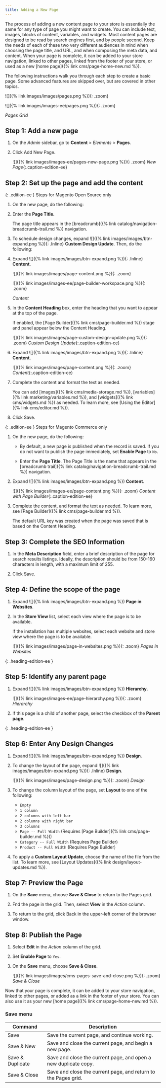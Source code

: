 ```yaml
---
title: Adding a New Page
---
```


The process of adding a new content page to your store is essentially the same for any type of page you might want to create. You can include text, images, blocks of content, variables, and widgets. Most content pages are designed to be read by search engines first, and by people second. Keep the needs of each of these two very different audiences in mind when choosing the page title, and URL, and when composing the meta data, and content. When your page is complete, it can be added to your store navigation, linked to other pages, linked from the footer of your store, or used as a new [home page]({% link cms/page-home-new.md %}).

The following instructions walk you through each step to create a basic page. Some advanced features are skipped over, but are covered in other topics.

<!--{% if "Default.CE Only" contains site.edition %}-->
![]({% link images/images/pages.png %}){: .zoom}
<!--{% endif %}-->
<!--{% if "Default.EE-B2B" contains site.edition %}-->
![]({% link images/images-ee/pages.png %}){: .zoom}
<!--{% endif %}-->
_Pages Grid_

## Step 1: Add a new page

1. On the _Admin_ sidebar, go to **Content** > _Elements_ > **Pages**.

1. Click <span class="btn">Add New Page</span>.

   ![]({% link images/images-ee/pages-new-page.png %}){: .zoom}
   _New Page_{:.caption-edition-ee}

## Step 2: Set up the page and add the content

{: .edition-ce }
Steps for Magento Open Source only

1. On the new page, do the following:

1. Enter the **Page Title**.

   The page title appears in the [breadcrumb]({% link catalog/navigation-breadcrumb-trail.md %}) navigation.

1. To schedule design changes, expand ![]({% link images/images/btn-expand.png %}){: .Inline} **Custom Design Update**. Then, do the following:

1. Expand ![]({% link images/images/btn-expand.png %}){: .Inline} **Content**.

   <!--{% if "Default.CE Only" contains site.edition %}-->
   ![]({% link images/images/page-content.png %}){: .zoom}
   <!--{% endif %}-->
   <!--{% if "Default.EE-B2B" contains site.edition %}-->
   ![]({% link images/images-ee/page-builder-workspace.png %}){: .zoom}
   <!--{% endif %}-->
   _Content_

1. In the **Content Heading** box, enter the heading that you want to appear at the top of the page.

   <!--{% if "Default.EE-B2B" contains site.edition %}-->
   If enabled, the [Page Builder]({% link cms/page-builder.md %}) stage and panel appear below the Content Heading.

     ![]({% link images/images/page-custom-design-update.png %}){: .zoom}
     _Custom Design Update_{:.caption-edition-ce}

1. Expand ![]({% link images/images/btn-expand.png %}){: .Inline} **Content**.

    ![]({% link images/images/page-content.png %}){: .zoom}
    _Content_{:.caption-edition-ce}

1. Complete the content and format the text as needed.

    You can add [images]({% link cms/media-storage.md %}), [variables]({% link marketing/variables.md %}), and [widgets]({% link cms/widgets.md %}) as needed. To learn more, see [Using the Editor]({% link cms/editor.md %}).

1. Click <span class="btn">Save</span>.

{: .edition-ee }
Steps for Magento Commerce only

1. On the new page, do the following:

   - By default, a new page is published when the record is saved. If you do not want to publish the page immediately, set **Enable Page** to `No`.

   - Enter the **Page Title**. The Page Title is the name that appears in the [breadcrumb trail]({% link catalog/navigation-breadcrumb-trail.md %}) navigation.

1. Expand ![]({% link images/images/btn-expand.png %}) **Content**.

    ![]({% link images/images-ee/page-content.png %}){: .zoom}
    _Content with Page Builder_{:.caption-edition-ee}

1. Complete the content, and format the text as needed. To learn more, see [Page Builder]({% link cms/page-builder.md %}).

   The default URL key was created when the page was saved that is based on the Content Heading.

## Step 3: Complete the SEO Information

1. In the **Meta Description** field, enter a brief description of the page for search results listings. Ideally, the description should be from 150-160 characters in length, with a maximum limit of 255.

1. Click <span class="btn">Save</span>.

## Step 4: Define the scope of the page

1. Expand ![]({% link images/images/btn-expand.png %}) **Page in Websites**.

1. In the **Store View** list, select each view where the page is to be available.

   If the installation has multiple websites, select each website and store view where the page is to be available.

    ![]({% link images/images/page-in-websites.png %}){: .zoom}
    _Pages in Websites_

{: .heading-edition-ee }
## Step 5: Identify any parent page

1. Expand ![]({% link images/images/btn-expand.png %}) **Hierarchy**.

   ![]({% link images/images-ee/page-hierarchy.png %}){: .zoom}
   _Hierarchy_

1. If this page is a child of another page, select the checkbox of the **Parent page**.

{: .heading-edition-ee }
## Step 6: Enter Any Design Changes

1. Expand ![]({% link images/images/btn-expand.png %}) **Design**.

1. To change the layout of the page, expand ![]({% link images/images/btn-expand.png %}){: .Inline} **Design**.

   ![]({% link images/images/page-design.png %}){: .zoom}
   _Design_

1. To change the column layout of the page, set **Layout** to one of the following:

   - `Empty`
   - `1 column`
   - `2 columns with left bar`
   - `2 columns with right bar`
   - `3 columns`<!--{% if "Default.EE-B2B" contains site.edition %}-->
   - `Page -- Full Width` (Requires [Page Builder]({% link cms/page-builder.md %}))
   - `Category -- Full Width` (Requires Page Builder)
   - `Product -- Full Width` (Requires Page Builder)<!--{% endif %}-->

1. To apply a **Custom Layout Update**, choose the name of the file from the list. To learn more, see [Layout Updates]({% link design/layout-updates.md %}).<!--{% if "Default.CE Only" contains site.edition %}-->

## Step 7: Preview the Page

1. On the **Save** menu, choose **Save & Close** to return to the Pages grid.

1. Fnd the page in the grid. Then, select **View** in the _Action_ column.

1. To return to the grid, click <span class="btn">Back</span> in the upper-left corner of the browser window.

## Step 8: Publish the Page

1. Select **Edit** in the _Action_ column of the grid.

1. Set **Enable Page** to `Yes`.

1. On the **Save** menu, choose **Save & Close**.

   ![]({% link images/images/cms-pages-save-and-close.png %}){: .zoom}
   _Save & Close_

Now that your page is complete, it can be added to your store navigation, linked to other pages, or added as a link in the footer of your store. You can also use it as your new [home page]({% link cms/page-home-new.md %}).

### Save menu

|Command|Description|
|--- |--- |
|Save|Save the current page, and continue working.|
|Save & New|Save and close the current page, and begin a new page.|
|Save & Duplicate|Save and close the current page, and open a new duplicate copy.|
|Save & Close|Save and close the current page, and return to the Pages grid.|

[1]: https://devdocs.magento.com/guides/v2.3/frontend-dev-guide/layouts/xml-instructions.html
